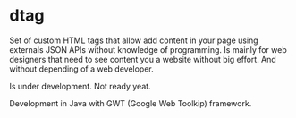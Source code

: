# dtag
Set of custom HTML tags that allow add content in your page using externals JSON APIs without knowledge of programming. Is mainly for web designers that need to see content you a website without big effort. And without depending of a web developer.

Is under development. Not ready yeat.

Development in Java with GWT (Google Web Toolkip) framework.
